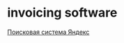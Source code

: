 # invoicing software
<html>
 <head>
  <meta http-equiv="Content-Type" content="text/html; charset=utf-8">
  <title>Абсолютная ссылка</title>
 </head>
 <body>
  <p><a href="http://www.yandex.ru">Поисковая система Яндекс</a></p>
 </body>
</html>
